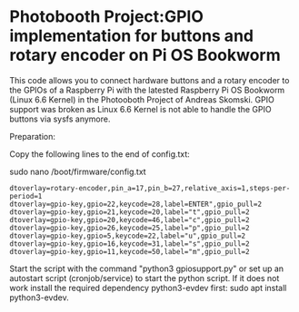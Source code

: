 # Photobooth Project:GPIO implementation for buttons and rotary encoder on Pi OS Bookworm
This code allows you to connect hardware buttons and a rotary encoder to the GPIOs of a Raspberry Pi with the latested Raspberry Pi OS Bookworm (Linux 6.6 Kernel) in the Photooboth Project of Andreas Skomski. GPIO support was broken as Linux 6.6 Kernel is not able to handle the GPIO buttons via sysfs anymore.

Preparation:

Copy the following lines to the end of config.txt:

sudo nano /boot/firmware/config.txt

    dtoverlay=rotary-encoder,pin_a=17,pin_b=27,relative_axis=1,steps-per-period=1
    dtoverlay=gpio-key,gpio=22,keycode=28,label=ENTER",gpio_pull=2
    dtoverlay=gpio-key,gpio=21,keycode=20,label="t",gpio_pull=2
    dtoverlay=gpio-key,gpio=20,keycode=46,label="c",gpio_pull=2
    dtoverlay=gpio-key,gpio=26,keycode=25,label="p",gpio_pull=2
    dtoverlay=gpio-key,gpio=5,keycode=22,label="u",gpio_pull=2
    dtoverlay=gpio-key,gpio=16,keycode=31,label="s",gpio_pull=2
    dtoverlay=gpio-key,gpio=11,keycode=50,label="m",gpio_pull=2

Start the script with the command "python3 gpiosupport.py" or set up an autostart script (cronjob/service) to start the python script. If it does not work install the required dependency python3-evdev first: sudo apt install python3-evdev.
